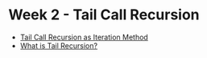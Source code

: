 # Week 2 - Tail Call Recursion

* [Tail Call Recursion as Iteration Method](http://blogs.msdn.com/b/ashleyf/archive/2010/02/06/recursion-is-the-new-iteration.aspx)
* [What is Tail Recursion?](http://stackoverflow.com/questions/33923/what-is-tail-recursion)


